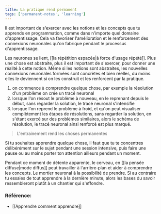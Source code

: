 ```yaml
---
title: La pratique rend permanent
tags: ['permanent-notes', 'learning']
---
```


Il est important de s'exercer avec les notions et les concepts que tu apprends en programmation, comme dans n'importe quel domaine d'apprentissage. Cela va favoriser l'amélioration et le renforcement des connexions neuronales qu'on fabrique pendant le processus d'apprentissage.

Les neurones se lient, [[la répétition espacée|à force d'usage répété]]. Plus une chose est abstraite, plus il est important de s'exercer, pour donner une réalité à cette notion. Même si les notions sont abstraites, les nouvelles connexions neuronales formées sont concrètes et bien réelles, du moins elles le deviennent si on les construit et les renforcent par la pratique. 

1. on commence à comprendre quelque chose, par exemple la résolution d'un problème on crée un tracé neuronal
2. lorsque l'on résout le problème à nouveau, en le reprenant depuis le début, sans regarder la solution, le tracé neuronal s'intensifie
3. lorsque l'on reprend le problème à froid, et qu'on peut visualiser complètement les étapes de résolutions, sans regarder la solution, en s'étant exercé sur des problèmes similaires, alors le schéma de résolution, le tracé neuronal ainsi renforcé est plus marqué. 

> L'entrainement rend les choses permanentes

Si tu souhaites apprendre quelque chose, il faut que tu te concentres délibérément sur le sujet pendant une session intensive, puis faire une pause ou au moins porter ton attention ailleurs pendant un moment. 

Pendant ce moment de détente apparente, le cerveau, en [[la pensée diffuse|mode diffus]] peut travailler à l'arrière-plan et aider à comprendre les concepts. Le mortier neuronal à la possibilité de prendre. Si au contraire tu essaies de tout apprendre à la dernière minute, alors les bases du savoir ressembleront plutôt à un chantier qui s'effondre. 

### Référence:
- [[Apprendre comment apprendre]]